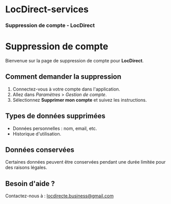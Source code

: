 # LocDirect-services

<!DOCTYPE html>
<html lang="fr">
<head>
    <meta charset="UTF-8">
    <meta name="viewport" content="width=device-width, initial-scale=1.0">
      <h3>Suppression de compte - LocDirect</h3>
</head>
<body>
    <h1>Suppression de compte</h1>
    <p>Bienvenue sur la page de suppression de compte pour <strong>LocDirect</strong>.</p>
    <h2>Comment demander la suppression</h2>
    <ol>
        <li>Connectez-vous à votre compte dans l'application.</li>
        <li>Allez dans <em>Paramètres</em> &gt; <em>Gestion de compte</em>.</li>
        <li>Sélectionnez <strong>Supprimer mon compte</strong> et suivez les instructions.</li>
    </ol>
    <h2>Types de données supprimées</h2>
    <ul>
        <li>Données personnelles : nom, email, etc.</li>
        <li>Historique d'utilisation.</li>
    </ul>
    <h2>Données conservées</h2>
    <p>Certaines données peuvent être conservées pendant une durée limitée pour des raisons légales.</p>
    <h2>Besoin d'aide ?</h2>
    <p>Contactez-nous à : <a href="mailto:locdirecte.business@gmail.com">locdirecte.business@gmail.com</a></p>
</body>
</html>

